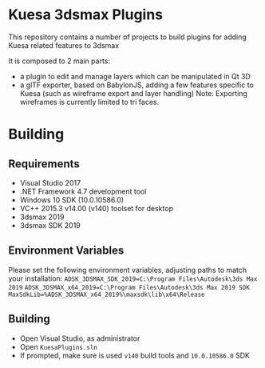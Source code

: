 # Kuesa 3dsmax Plugins

This repository contains a number of projects to build plugins for adding Kuesa related features to 3dsmax

It is composed to 2 main parts:
- a plugin to edit and manage layers which can be manipulated in Qt 3D
- a glTF exporter, based on BabylonJS, adding a few features specific to Kuesa
  (such as wireframe export and layer handling)
  Note: Exporting wireframes is currently limited to tri faces.

# Building

## Requirements
* Visual Studio 2017
* .NET Framework 4.7 development tool
* Windows 10 SDK (10.0.10586.0)
* VC++ 2015.3 v14.00 (v140) toolset for desktop
* 3dsmax 2019
* 3dsmax SDK 2019

## Environment Variables
Please set the following environment variables, adjusting paths to match your installation:
`ADSK_3DSMAX_SDK_2019=C:\Program Files\Autodesk\3ds Max 2019`
`ADSK_3DSMAX_x64_2019=C:\Program Files\Autodesk\3ds Max 2019 SDK`
`MaxSdkLib=%ADSK_3DSMAX_x64_2019%\maxsdk\lib\x64\Release`

## Building
* Open Visual Studio, as administrator
* Open `KuesaPlugins.sln`
* If prompted, make sure is used `v140` build tools and `10.0.10586.0` SDK

